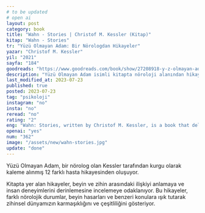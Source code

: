 ```yaml
---
# to be updated
# open ai
layout: post
category: book
title: "Wahn - Stories | Christof M. Kessler (Kitap)"
kitap: "Wahn - Stories"
tr: "Yüzü Olmayan Adam: Bir Nörologdan Hikayeler"
yazar: "Christof M. Kessler"
yil: "2021"
sayfa: "184"
goodreads: "https://www.goodreads.com/book/show/27208918-y-z-olmayan-adam"
description: "Yüzü Olmayan Adam isimli kitapta nöroloji alanından hikayeler paylaşılıyor ve insan zihninin karmaşık yapısına işaret ediliyor."
last_modified_at: 2023-07-23
published: true
posted: 2023-07-23
tag: "psikoloji"
instagram: "no"
insta: "no"
reread: "no"
rating: "2"
eng: "Wahn: Stories, written by Christof M. Kessler, is a book that delves into the complexities of the human mind by sharing stories from the field of neurology."
openai: "yes"
num: "362"
image: "/assets/new/wahn-stories.jpg"
update: "done"
---
```


Yüzü Olmayan Adam, bir nörolog olan Kessler tarafından kurgu olarak kaleme alınmış 12 farklı hasta hikayesinden oluşuyor.

Kitapta yer alan hikayeler, beyin ve zihin arasındaki ilişkiyi anlamaya ve insan deneyimlerini derinlemesine incelemeye odaklanıyor. Bu hikayeler, farklı nörolojik durumlar, beyin hasarları ve benzeri konulara ışık tutarak zihinsel dünyamızın karmaşıklığını ve çeşitliliğini gösteriyor.
